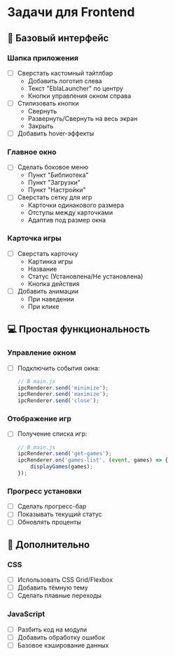 # Задачи для Frontend

## 🎨 Базовый интерфейс

### Шапка приложения
- [ ] Сверстать кастомный тайтлбар
  - Добавить логотип слева
  - Текст "EblaLauncher" по центру
  - Кнопки управления окном справа
- [ ] Стилизовать кнопки
  - Свернуть
  - Развернуть/Свернуть на весь экран
  - Закрыть
- [ ] Добавить hover-эффекты

### Главное окно
- [ ] Сделать боковое меню
  - Пункт "Библиотека"
  - Пункт "Загрузки"
  - Пункт "Настройки"
- [ ] Сверстать сетку для игр
  - Карточки одинакового размера
  - Отступы между карточками
  - Адаптив под размер окна

### Карточка игры
- [ ] Сверстать карточку
  - Картинка игры
  - Название
  - Статус (Установлена/Не установлена)
  - Кнопка действия
- [ ] Добавить анимации
  - При наведении
  - При клике

## 💻 Простая функциональность

### Управление окном
- [ ] Подключить события окна:
  ```javascript
  // В main.js
  ipcRenderer.send('minimize');
  ipcRenderer.send('maximize');
  ipcRenderer.send('close');
  ```

### Отображение игр
- [ ] Получение списка игр:
  ```javascript
  // В main.js
  ipcRenderer.send('get-games');
  ipcRenderer.on('games-list', (event, games) => {
      displayGames(games);
  });
  ```

### Прогресс установки
- [ ] Сделать прогресс-бар
- [ ] Показывать текущий статус
- [ ] Обновлять проценты

## 🎯 Дополнительно

### CSS
- [ ] Использовать CSS Grid/Flexbox
- [ ] Добавить тёмную тему
- [ ] Сделать плавные переходы

### JavaScript
- [ ] Разбить код на модули
- [ ] Добавить обработку ошибок
- [ ] Базовое кэширование данных 